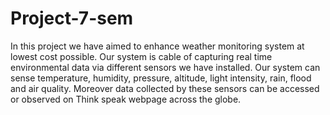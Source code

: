 # Project-7-sem
In  this  project  we  have  aimed  to  enhance  weather  monitoring  system  at  lowest  cost  possible.  Our  system  is  cable  of   capturing   real  time   environmental   data  via   different   sensors  we  have  installed. Our  system can  sense temperature, humidity, pressure, altitude, light  intensity,  rain,  flood  and  air  quality.  Moreover   data  collected   by    these   sensors   can  be  accessed  or  observed  on  Think  speak  webpage  across   the  globe. 
